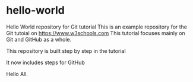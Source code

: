 # hello-world
Hello World repository for Git tutorial
This is an example repository for the Git tutoial on https://www.w3schools.com
This tutorial focuses mainly on Git and GitHub as a whole.

This repository is built step by step in the tutorial

It now includes steps for GitHub

Hello All.
